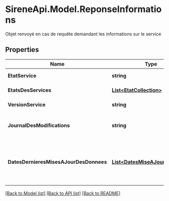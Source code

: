 # SireneApi.Model.ReponseInformations
Objet renvoyé en cas de requête demandant les informations sur le service

## Properties

Name | Type | Description | Notes
------------ | ------------- | ------------- | -------------
**EtatService** | **string** | État actuel du service | [optional] 
**EtatsDesServices** | [**List&lt;EtatCollection&gt;**](EtatCollection.md) | Etats des services | [optional] 
**VersionService** | **string** | Numéro de la version | [optional] 
**JournalDesModifications** | **string** | Historique des versions de l&#39;API Sirene | [optional] 
**DatesDernieresMisesAJourDesDonnees** | [**List&lt;DatesMiseAJourDonnees&gt;**](DatesMiseAJourDonnees.md) | Dates des dernières mises à jour de chaque collection de données | [optional] 

[[Back to Model list]](../README.md#documentation-for-models) [[Back to API list]](../README.md#documentation-for-api-endpoints) [[Back to README]](../README.md)

